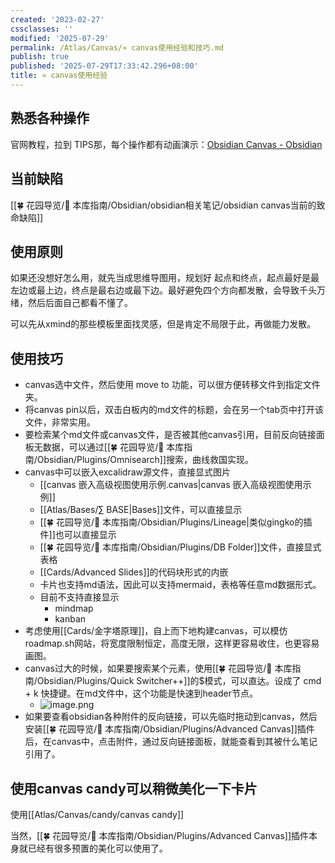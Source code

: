 ```yaml
---
created: '2023-02-27'
cssclasses: ''
modified: '2025-07-29'
permalink: /Atlas/Canvas/» canvas使用经验和技巧.md
publish: true
published: '2025-07-29T17:33:42.296+08:00'
title: » canvas使用经验
---
```

## 熟悉各种操作

官网教程，拉到 TIPS那，每个操作都有动画演示：[Obsidian Canvas - Obsidian](https://obsidian.md/canvas)

## 当前缺陷

[[🍀 花园导览/🧰 本库指南/Obsidian/obsidian相关笔记/obsidian canvas当前的致命缺陷]]

## 使用原则

如果还没想好怎么用，就先当成思维导图用，规划好 起点和终点，起点最好是最左边或最上边，终点是最右边或最下边。最好避免四个方向都发散，会导致千头万绪，然后后面自己都看不懂了。

可以先从xmind的那些模板里面找灵感，但是肯定不局限于此，再做能力发散。

## 使用技巧

- canvas选中文件，然后使用 move to 功能，可以很方便转移文件到指定文件夹。
- 将canvas pin以后，双击白板内的md文件的标题，会在另一个tab页中打开该文件，非常实用。
- 要检索某个md文件或canvas文件，是否被其他canvas引用，目前反向链接面板无数据，可以通过[[🍀 花园导览/🧰 本库指南/Obsidian/Plugins/Omnisearch]]搜索，曲线救国实现。
- canvas中可以嵌入excalidraw源文件，直接显式图片
	- [[canvas 嵌入高级视图使用示例.canvas|canvas 嵌入高级视图使用示例]]
	- [[Atlas/Bases/∑ BASE\|Bases]]文件，可以直接显示
	- [[🍀 花园导览/🧰 本库指南/Obsidian/Plugins/Lineage\|类似gingko的插件]]也可以直接显示
	- [[🍀 花园导览/🧰 本库指南/Obsidian/Plugins/DB Folder]]文件，直接显式表格
	- [[Cards/Advanced Slides]]的代码块形式的内嵌
	- 卡片也支持md语法，因此可以支持mermaid，表格等任意md数据形式。
	- 目前不支持直接显示
		- mindmap
		- kanban
- 考虑使用[[Cards/金字塔原理]]，自上而下地构建canvas，可以模仿roadmap.sh网站，将宽度限制恒定，高度无限，这样更容易收住，也更容易画图。
- canvas过大的时候，如果要搜索某个元素，使用[[🍀 花园导览/🧰 本库指南/Obsidian/Plugins/Quick Switcher++]]的$模式，可以直达。设成了 cmd + k 快捷键。在md文件中，这个功能是快速到header节点。
	- ![image.png](https://my-public-pic.oss-cn-hangzhou.aliyuncs.com/20250531014727939.png)
- 如果要查看obsidian各种附件的反向链接，可以先临时拖动到canvas，然后安装[[🍀 花园导览/🧰 本库指南/Obsidian/Plugins/Advanced Canvas]]插件后，在canvas中，点击附件，通过反向链接面板，就能查看到其被什么笔记引用了。

## 使用canvas candy可以稍微美化一下卡片

使用[[Atlas/Canvas/candy/canvas candy]]

当然，[[🍀 花园导览/🧰 本库指南/Obsidian/Plugins/Advanced Canvas]]插件本身就已经有很多预置的美化可以使用了。
